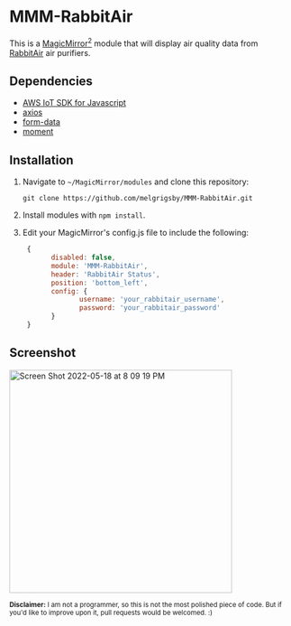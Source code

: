 # MMM-RabbitAir
This is a [MagicMirror<sup>2</sup>](https://github.com/MichMich/MagicMirror) module that will display air quality data from [RabbitAir](https://www.rabbitair.com/) air purifiers.

## Dependencies
* [AWS IoT SDK for Javascript](https://github.com/aws/aws-iot-device-sdk-js)
* [axios](https://www.npmjs.com/package/axios)
* [form-data](https://www.npmjs.com/package/form-data)
* [moment](https://www.npmjs.com/package/moment)

## Installation
1. Navigate to `~/MagicMirror/modules` and clone this repository:

   `git clone https://github.com/melgrigsby/MMM-RabbitAir.git`

2. Install modules with `npm install`.
3. Edit your MagicMirror's config.js file to include the following:

   ```javascript
    {
          disabled: false,
          module: 'MMM-RabbitAir',
          header: 'RabbitAir Status',
          position: 'bottom_left',
          config: {
                 username: 'your_rabbitair_username',
                 password: 'your_rabbitair_password'
          }
    }
    ```

## Screenshot
<img width="395" alt="Screen Shot 2022-05-18 at 8 09 19 PM" src="https://user-images.githubusercontent.com/44874904/169176708-48bc8bd9-d239-453f-87c5-374b969c28d1.png">

<sub>**Disclaimer:** I am not a programmer, so this is not the most polished piece of code.  But if you'd like to improve upon it, pull requests would be welcomed. :)</sub>
